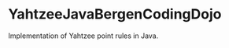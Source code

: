 YahtzeeJavaBergenCodingDojo
===========================

Implementation of Yahtzee point rules in Java.

